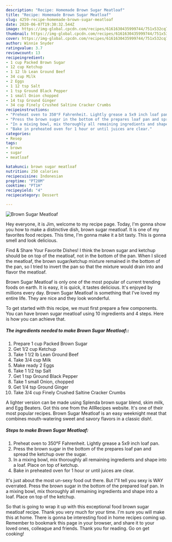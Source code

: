 ```yaml
---
description: "Recipe: Homemade Brown Sugar Meatloaf"
title: "Recipe: Homemade Brown Sugar Meatloaf"
slug: 4259-recipe-homemade-brown-sugar-meatloaf
date: 2020-06-07T19:30:32.544Z
image: https://img-global.cpcdn.com/recipes/6161630435999744/751x532cq70/brown-sugar-meatloaf-recipe-main-photo.jpg
thumbnail: https://img-global.cpcdn.com/recipes/6161630435999744/751x532cq70/brown-sugar-meatloaf-recipe-main-photo.jpg
cover: https://img-global.cpcdn.com/recipes/6161630435999744/751x532cq70/brown-sugar-meatloaf-recipe-main-photo.jpg
author: Winnie Snyder
ratingvalue: 3.7
reviewcount: 13
recipeingredient:
- 1 cup Packed Brown Sugar
- 12 cup Ketchup
- 1 12 lb Lean Ground Beef
- 34 cup Milk
- 2 Eggs
- 1 12 tsp Salt
- 1 tsp Ground Black Pepper
- 1 small Onion chopped
- 14 tsp Ground Ginger
- 34 cup Finely Crushed Saltine Cracker Crumbs
recipeinstructions:
- "Preheat oven to 350°F Fahrenheit. Lightly grease a 5x9 inch loaf pan."
- "Press the brown sugar in the bottom of the prepares loaf pan and spread the ketchup over the sugar."
- "In a mixing bowl, mix thoroughly all remaining ingredients and shape into a loaf. Place on top of ketchup."
- "Bake in preheated oven for 1 hour or until juices are clear."
categories:
- Resep
tags:
- brown
- sugar
- meatloaf

katakunci: brown sugar meatloaf
nutrition: 250 calories
recipecuisine: Indonesian
preptime: "PT20M"
cooktime: "PT1H"
recipeyield: "4"
recipecategory: Dessert

---
```



![Brown Sugar Meatloaf](https://img-global.cpcdn.com/recipes/6161630435999744/751x532cq70/brown-sugar-meatloaf-recipe-main-photo.jpg)

Hey everyone, it is Jim, welcome to my recipe page. Today, I'm gonna show you how to make a distinctive dish, brown sugar meatloaf. It is one of my favorites food recipes. This time, I'm gonna make it a bit tasty. This is gonna smell and look delicious.

Find &amp; Share Your Favorite Dishes! I think the brown sugar and ketchup should be on top of the meatloaf, not in the bottom of the pan. When I sliced the meatloaf, the brown sugar/ketchup mixture remained in the bottom of the pan, so I tried to invert the pan so that the mixture would drain into and flavor the meatloaf.

Brown Sugar Meatloaf is only one of the most popular of current trending foods on earth. It is easy, it is quick, it tastes delicious. It's enjoyed by millions every day. Brown Sugar Meatloaf is something that I've loved my entire life. They are nice and they look wonderful.


To get started with this recipe, we must first prepare a few components. You can have brown sugar meatloaf using 10 ingredients and 4 steps. Here is how you can achieve that.

##### The ingredients needed to make Brown Sugar Meatloaf::

1. Prepare 1 cup Packed Brown Sugar
1. Get 1/2 cup Ketchup
1. Take 1 1/2 lb Lean Ground Beef
1. Take 3/4 cup Milk
1. Make ready 2 Eggs
1. Take 1 1/2 tsp Salt
1. Get 1 tsp Ground Black Pepper
1. Take 1 small Onion, chopped
1. Get 1/4 tsp Ground Ginger
1. Take 3/4 cup Finely Crushed Saltine Cracker Crumbs


A lighter version can be made using Splenda brown sugar blend, skim milk, and Egg Beaters. Got this one from the AllRecipes website. It&#39;s one of their most popular recipes. Brown Sugar Meatloaf is an easy weeknight meat that combines mouth-watering sweet and savory flavors in a classic dish!. 

##### Steps to make Brown Sugar Meatloaf:

1. Preheat oven to 350°F Fahrenheit. Lightly grease a 5x9 inch loaf pan.
1. Press the brown sugar in the bottom of the prepares loaf pan and spread the ketchup over the sugar.
1. In a mixing bowl, mix thoroughly all remaining ingredients and shape into a loaf. Place on top of ketchup.
1. Bake in preheated oven for 1 hour or until juices are clear.


It&#39;s just about the most un-sexy food out there. But I&#34;ll tell you sexy is WAY overrated. Press the brown sugar in the bottom of the prepared loaf pan. In a mixing bowl, mix thoroughly all remaining ingredients and shape into a loaf. Place on top of the ketchup. 

So that is going to wrap it up with this exceptional food brown sugar meatloaf recipe. Thank you very much for your time. I'm sure you will make this at home. There is gonna be interesting food in home recipes coming up. Remember to bookmark this page in your browser, and share it to your loved ones, colleague and friends. Thank you for reading. Go on get cooking!
